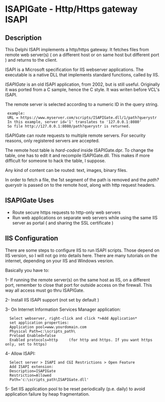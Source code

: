 # ISAPIGate - Http/Https gateway ISAPI

## Description

This Delphi ISAPI implements a http/https gateway. It fetches files from 
remote web server(s) ( on a different host or on same host but different port ) 
and returns to the client. 

ISAPI is a Microsoft specification for IIS webserver applications.
The executable is a native DLL that implements standard functions, 
called by IIS.

*ISAPIGate* is an old ISAPI application, from 2002, but is still useful.
Originally it was ported from a C sample, hence the C style.
It was writen before VCL's ISAPI. 

The remote server is selected according to a numeric ID in the query string.

     example: 
     URL = https://www.myserver.com/scripts/ISAPIGate.dll/1/path?querystr
     In this example, server id='1' translates to '127.0.0.1:8080'  
     So file http://127.0.0.1:8080/path?querystr is returned.
  
ISAPIGate can route requests to multiple remote servers.
For security reasons, only registered servers are accepted.

The remote host table is *hard-coded* inside ISAPIGate.dpr.
To change the table, one has to edit it and recompile ISAPIGate.dll.
This makes if more difficult for someone to hack the table, I suppose.  

Any kind of content can be routed: text, images, binary files.

In order to fetch a file, the 1st segment of the path is removed 
and the *path?querystr* is passed on to the remote host,
along with http request headers. 

## ISAPIGate Uses 
* Route secure https requests to http-only web servers 
* Run web applications on separate web servers while using the same IIS server as portal ( and sharing the SSL certificate ) 
  
## IIS Configuration
There are some steps to configure IIS to run ISAPI scripts.
Those depend on IIS version, so I will not go into details here. There are many tutorials on the internet, depending on your IIS and Windows vesrion.

Basically you have to:

1- If running the remote server(s) on the same host as IIS, on a different port, 
remember to close that port for outside access on the firewall. 
This way all access must go thru ISAPIGate. 

2- Install IIS ISAPI support (not set by default )

3- On Internet Information Services Manager application: 

      Select webserver, right-click and click *>Add Application*
      set application properties:
      Application pool=www.yourdomain.com
      Physical Path=c:\scripts_path\
      Preload Enabled=false
      Enabled protocols=http     (for http and https. If you want https only, set to https)

4- Allow ISAPI:

      Select server > ISAPI and CGI Restrictions > Open Feature
      Add ISAPI extension:
      Description=ISAPIGate
      Restriction=Allowed
      Path='c:\scripts_path\ISAPIGate.dll'  

5- Set IIS application pool to be reset periodically (p.e. daily) to avoid application failure by heap fragmentation.
   

  
